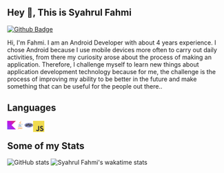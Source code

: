 ## Hey 👋, This is Syahrul Fahmi

[![Github Badge](https://img.shields.io/badge/-syahrulfahmi-grey?style=flat&logo=github&logoColor=white&link=https://github.com/syahrulfahmi/)](https://www.github.com/syahrulfahmi/) <p align='left'>Hi, I'm Fahmi. I am an Android Developer with about 4 years experience. I chose Android because I use mobile devices more often to carry out daily activities, from there my curiosity arose about the process of making an application. Therefore, I challenge myself to learn new things about application development technology because for me, the challenge is the process of improving my ability to be better in the future and make something that can be useful for the people out there..</p>

## Languages
<img align="left" height="20" src="https://raw.githubusercontent.com/github/explore/80688e429a7d4ef2fca1e82350fe8e3517d3494d/topics/kotlin/kotlin.png">
<img align="left" height="20" src="https://raw.githubusercontent.com/github/explore/80688e429a7d4ef2fca1e82350fe8e3517d3494d/topics/java/java.png">
<img align="left" height="20" src="https://raw.githubusercontent.com/github/explore/80688e429a7d4ef2fca1e82350fe8e3517d3494d/topics/php/php.png">
<img align="left" alt="JavaScript" width="26px" src="https://raw.githubusercontent.com/github/explore/80688e429a7d4ef2fca1e82350fe8e3517d3494d/topics/javascript/javascript.png" />
<br/>

## Some of my Stats

![GitHub stats](https://github-readme-stats.vercel.app/api?username=syahrulfahmi&theme=aura&show_icons=true)
![Syahrul Fahmi's wakatime stats](https://github-readme-stats.vercel.app/api/wakatime?username=syahrul07&theme=aura)

